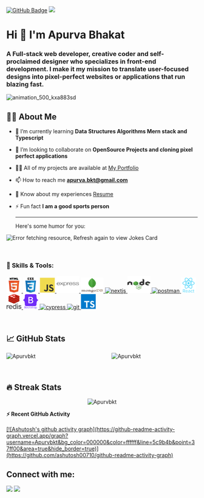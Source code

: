 
<a href="https://github.com/Apurvbkt?tab=followers">
    <img src="https://img.shields.io/github/followers/Apurvbkt?label=Followers&style=social" alt="GitHub Badge"></a>
<a href="https://github.com/Apurvbkt/github-profile-views-counter">
    <img src="https://komarev.com/ghpvc/?username=Apurvbkt">
</a>

<h1 align="left">Hi 👋 I'm Apurva Bhakat</h1>
<h3 align="left">A Full-stack web developer, creative coder and self-proclaimed designer who specializes in front-end development. I make it my mission to translate user-focused designs into pixel-perfect websites or applications that run blazing fast.
</h3>
<p align="center">
<!--       <img src="https://miro.medium.com/max/680/0*7Q3yvSIv_t0ioJ-Z.gif" margin="auto" width="50%" /> -->
    
![animation_500_kxa883sd](https://user-images.githubusercontent.com/75193540/156818786-1dc5df82-3864-4628-a77d-c34f8c6ceeeb.gif)
</p>


## 🙋‍♂️ About Me

<p align="left" width="45">

- 🌱 I’m currently learning **Data Structures Algorithms Mern stack and Typescript**

- 👯 I’m looking to collaborate on **OpenSource Projects and cloning pixel perfect applications**

- 👨‍💻 All of my projects are available at [My Portfolio](https://apurva-protfolio-final.netlify.app)

- 📫 How to reach me **apurva.bkt@gmail.com**

- 📄 Know about my experiences [Resume](https://drive.google.com/file/d/1nZjK8Iaf-gyAXmWaXnLhkAst-MPHbkWa/view?usp=sharing)


- ⚡ Fun fact **I am a good sports person**
    <hr/>
    Here's some humor for you:
<img src="https://readme-jokes.vercel.app/api" alt="Error fetching resource, Refresh again to view Jokes Card" />
 
</p>


<br>

<h3 align="left">💼 Skills & Tools:</h3>
<p align="left"> 
  <a href="https://www.w3.org/html/" target="_blank" rel="noreferrer"> 
    <img src="https://raw.githubusercontent.com/devicons/devicon/master/icons/html5/html5-original-wordmark.svg" alt="html5" width="40" height="40"/> </a> 
  <a href="https://www.w3schools.com/css/" target="_blank" rel="noreferrer">
    <img src="https://raw.githubusercontent.com/devicons/devicon/master/icons/css3/css3-original-wordmark.svg" alt="css3" width="40" height="40"/> </a>
  <a href="https://developer.mozilla.org/en-US/docs/Web/JavaScript" target="_blank" rel="noreferrer"> 
    <img src="https://raw.githubusercontent.com/devicons/devicon/master/icons/javascript/javascript-original.svg" alt="javascript" width="40" height="40"/> </a>
   <a href="https://expressjs.com" target="_blank" rel="noreferrer"> 
    <img src="https://raw.githubusercontent.com/devicons/devicon/master/icons/express/express-original-wordmark.svg" alt="express" width="60" height="45"/> </a>
     <a href="https://www.mongodb.com/" target="_blank" rel="noreferrer"> 
    <img src="https://raw.githubusercontent.com/devicons/devicon/master/icons/mongodb/mongodb-original-wordmark.svg" alt="mongodb" width="60" height="40"/> </a> 
  <a href="https://nextjs.org/" target="_blank" rel="noreferrer"> 
    <img src="https://cdn.worldvectorlogo.com/logos/nextjs-2.svg" alt="nextjs" width="60" height="45"/> </a> 
  <a href="https://nodejs.org" target="_blank" rel="noreferrer"> 
    <img src="https://raw.githubusercontent.com/devicons/devicon/master/icons/nodejs/nodejs-original-wordmark.svg" alt="nodejs" width="60" height="45"/> </a> 
    <a href="https://postman.com" target="_blank" rel="noreferrer"> 
  <img src="https://www.vectorlogo.zone/logos/getpostman/getpostman-icon.svg" alt="postman" width="40" height="40"/> </a> 
  <a href="https://reactjs.org/" target="_blank" rel="noreferrer"> 
    <img src="https://raw.githubusercontent.com/devicons/devicon/master/icons/react/react-original-wordmark.svg" alt="react" width="40" height="40"/> </a>
  <a href="https://redis.io" target="_blank" rel="noreferrer"> 
    <img src="https://raw.githubusercontent.com/devicons/devicon/master/icons/redis/redis-original-wordmark.svg" alt="redis" width="40" height="40"/> </a>
  <a href="https://getbootstrap.com" target="_blank" rel="noreferrer"> 
    <img src="https://raw.githubusercontent.com/devicons/devicon/master/icons/bootstrap/bootstrap-plain-wordmark.svg" alt="bootstrap" width="40" height="40"/> </a> 
  <a href="https://www.cypress.io" target="_blank" rel="noreferrer"> <img src="https://raw.githubusercontent.com/simple-icons/simple-icons/6e46ec1fc23b60c8fd0d2f2ff46db82e16dbd75f/icons/cypress.svg" alt="cypress" width="40" height="40"/> </a> 
  <a href="https://git-scm.com/" target="_blank" rel="noreferrer">
    <img src="https://www.vectorlogo.zone/logos/git-scm/git-scm-icon.svg" alt="git" width="40" height="40"/> </a>
<!--   <a href="https://heroku.com" target="_blank" rel="noreferrer"> 
    <img src="https://www.vectorlogo.zone/logos/heroku/heroku-icon.svg" alt="heroku" width="40" height="40"/> </a>
  <a href="https://redux.js.org" target="_blank" rel="noreferrer"> 
    <img src="https://raw.githubusercontent.com/devicons/devicon/master/icons/redux/redux-original.svg" alt="redux" width="40" height="40"/> </a>  -->
  <a href="https://www.typescriptlang.org/" target="_blank" rel="noreferrer"> 
    <img src="https://raw.githubusercontent.com/devicons/devicon/master/icons/typescript/typescript-original.svg" alt="typescript" width="40" height="40"/> </a> 
</p>
<br>

## &#x1f4c8; GitHub Stats
<p align="left"> <img src="https://github-readme-stats.vercel.app/api?username=Apurvbkt&show_icons=true&theme=gotham" alt="Apurvbkt" width = "45%" />
  <img align = "right" src="https://github-readme-stats.vercel.app/api/top-langs?username=Apurvbkt&custom_title=Most Used  Languages&langs_count=10&show_icons=true&locale=en&layout=compact&theme=algolia" alt="Apurvbkt" width = "45%"/>
  <br/>
<!--   <b>Note:</b> Top languages is only a metric of the languages my public code consists of and doesn't reflect experience or skill level. -->
  </p>
 <br>
 
## 🔥 Streak Stats
<p align="center"><img src="https://github-readme-streak-stats.herokuapp.com/?user=Apurvbkt&theme=algolia" alt="Apurvbkt" /></p>


  <summary><b>⚡ Recent GitHub Activity</b></summary>
  <br/>
<!--  [![Ashutosh's github activity graph](https://github-readme-activity-graph.vercel.app/graph?username=Apurvbkt&bg_color=000000&color=ffffff&line=5c9b4b&point=37ff00&area=true&hide_border=true)](https://github.com/ashutosh00710/github-readme-activity-graph) -->
   <a href="https://github.com/Apurvbkt">[![Ashutosh's github activity graph](https://github-readme-activity-graph.vercel.app/graph?username=Apurvbkt&bg_color=000000&color=ffffff&line=5c9b4b&point=37ff00&area=true&hide_border=true)](https://github.com/ashutosh00710/github-readme-activity-graph)</a>
  <br/>
  
  
## Connect with me:
<p align="left">
<a href = "www.linkedin.com/in/apurva-bhakat-a01911213"><img src="https://img.icons8.com/fluent/48/000000/linkedin.png"/></a>
<a href = "apurva.bkt@gmail.com"><img src="https://img.icons8.com/fluent/48/000000/gmail.png"/></a>

</p>
